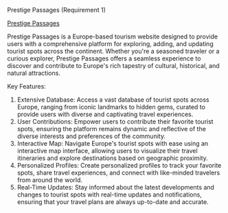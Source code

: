 Prestige Passages (Requirement 1)

<a href="https://prestige-passages.web.app/" rel="nofollow">Prestige Passages</a>

Prestige Passages is a Europe-based tourism website designed to provide users with a comprehensive platform for exploring, adding, and updating tourist spots across the continent. Whether you're a seasoned traveler or a curious explorer, Prestige Passages offers a seamless experience to discover and contribute to Europe's rich tapestry of cultural, historical, and natural attractions.

Key Features:
1. Extensive Database: Access a vast database of tourist spots across Europe, ranging from iconic landmarks to hidden gems, curated to provide users with diverse and captivating travel experiences.
2. User Contributions: Empower users to contribute their favorite tourist spots, ensuring the platform remains dynamic and reflective of the diverse interests and preferences of the community.
3. Interactive Map: Navigate Europe's tourist spots with ease using an interactive map interface, allowing users to visualize their travel itineraries and explore destinations based on geographic proximity.
4. Personalized Profiles: Create personalized profiles to track your favorite spots, share travel experiences, and connect with like-minded travelers from around the world.
5. Real-Time Updates: Stay informed about the latest developments and changes to tourist spots with real-time updates and notifications, ensuring that your travel plans are always up-to-date and accurate.
